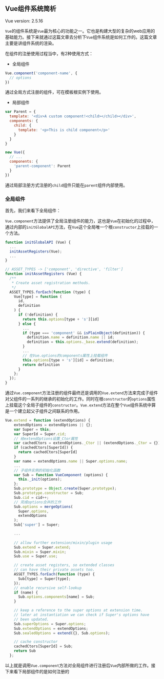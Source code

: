## Vue组件系统简析

Vue version: 2.5.16

`Vue`的组件系统是`Vue`最为核心的功能之一。它也是构建大型的复杂的web应用的基础能力。接下来就通过这篇文章去分析下`Vue`组件系统是如何工作的。这篇文章主要是讲组件系统的渲染。

在组件的注册使用过程当中，有2种使用方式：

* 全局组件

```javascript
Vue.component('component-name', {
  // options
})
```

通过全局方式注册的组件，可在模板根实例下使用。

* 局部组件

```javascript
var Parent = {
  template: '<div>A custom component!<child></child></div>',
  components: {
    child: {
      template: '<p>This is child component</p>'
    }
  }
}

new Vue({
  // ...
  components: {
    'parent-component': Parent
  }
})
```

通过局部注册方式注册的`child`组件只能在`parent`组件内部使用。


### 全局组件

首先，我们来看下全局组件：

`Vue.component`方法提供了全局注册组件的能力，这也是`Vue`在初始化的过程中，通过内部的`initGlobalAPI`方法，在`Vue`这个全局唯一个根`constructor`上挂载的一个方法。



```javascript
function initGlobalAPI (Vue) {
  ...
  initAssetRegisters(Vue);
  ...
}

// ASSET_TYPES -> ['component', 'directive', 'filter']
function initAssetRegisters (Vue) {
  /**
   * Create asset registration methods.
   */
  ASSET_TYPES.forEach(function (type) {
    Vue[type] = function (
      id,
      definition
    ) {
      if (!definition) {
        return this.options[type + 's'][id]
      } else {
        ...
        if (type === 'component' && isPlainObject(definition)) {
          definition.name = definition.name || id;
          definition = this.options._base.extend(definition);
        }
        ...
        // 在Vue.options的components属性上挂载组件
        this.options[type + 's'][id] = definition;
        return definition
      }
    };
  });
}

```

通过`Vue.component`方法注册的组件最终还是调用的`Vue.extend`方法来完成子组件对父组件的一系列的继承的初始化的工作。同时在根`constructor`的`options`属性上挂载这个全局子组件的`constructor`。`Vue.extend`方法在整个`Vue`组件系统中算是一个建立起父子组件之间联系的作用。

```javascript
Vue.extend = function (extendOptions) {
    extendOptions = extendOptions || {};
    var Super = this;
    var SuperId = Super.cid;
    // 给extendOptions设置_Ctor属性
    var cachedCtors = extendOptions._Ctor || (extendOptions._Ctor = {});
    if (cachedCtors[SuperId]) {
      return cachedCtors[SuperId]
    }
    var name = extendOptions.name || Super.options.name;
    ...
    // 子组件实例的初始化函数
    var Sub = function VueComponent (options) {
      this._init(options);
    };
    Sub.prototype = Object.create(Super.prototype);
    Sub.prototype.constructor = Sub;
    Sub.cid = cid++;
    // 完成options合并的工作
    Sub.options = mergeOptions(
      Super.options,
      extendOptions
    );
    Sub['super'] = Super;

    ...
    
    // allow further extension/mixin/plugin usage
    Sub.extend = Super.extend;
    Sub.mixin = Super.mixin;
    Sub.use = Super.use;

    // create asset registers, so extended classes
    // can have their private assets too.
    ASSET_TYPES.forEach(function (type) {
      Sub[type] = Super[type];
    });
    // enable recursive self-lookup
    if (name) {
      Sub.options.components[name] = Sub;
    }

    // keep a reference to the super options at extension time.
    // later at instantiation we can check if Super's options have
    // been updated.
    Sub.superOptions = Super.options;
    Sub.extendOptions = extendOptions;
    Sub.sealedOptions = extend({}, Sub.options);

    // cache constructor
    cachedCtors[SuperId] = Sub;
    return Sub
  };
```

以上就是调用`Vue.component`方法对全局组件进行注册后`Vue`内部所做的工作。接下来看下局部组件的是如何注册的